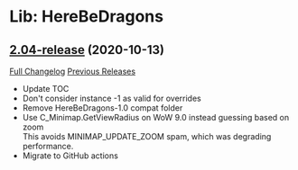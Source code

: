 # Lib: HereBeDragons

## [2.04-release](https://github.com/Nevcairiel/HereBeDragons/tree/2.04-release) (2020-10-13)
[Full Changelog](https://github.com/Nevcairiel/HereBeDragons/compare/2.03-release...2.04-release) [Previous Releases](https://github.com/Nevcairiel/HereBeDragons/releases)

- Update TOC  
- Don't consider instance -1 as valid for overrides  
- Remove HereBeDragons-1.0 compat folder  
- Use C\_Minimap.GetViewRadius on WoW 9.0 instead guessing based on zoom  
    This avoids MINIMAP\_UPDATE\_ZOOM spam, which was degrading performance.  
- Migrate to GitHub actions  
